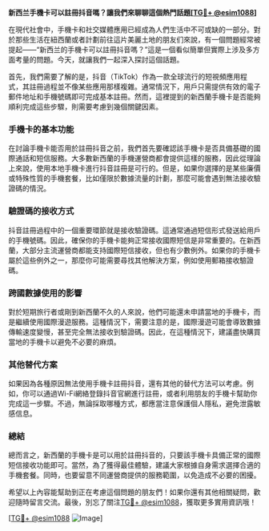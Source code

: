 **新西兰手機卡可以註冊抖音嗎？讓我們來聊聊這個熱門話題[[TG💪+ @esim1088](https://t.me/s/esim1088)]**

在現代社會中，手機卡和社交媒體應用已經成為人們生活中不可或缺的一部分。對於那些生活在紐西蘭或者計劃前往這片美麗土地的朋友们來說，有一個問題經常被提起——“新西兰的手機卡可以註冊抖音嗎？”這是一個看似簡單但實際上涉及多方面考量的問題。今天，就讓我們一起深入探討這個話題。

首先，我們需要了解的是，抖音（TikTok）作為一款全球流行的短視頻應用程式，其註冊過程並不像某些應用那樣複雜。通常情況下，用戶只需提供有效的電子郵件地址和手機號碼即可完成基本註冊。然而，這裡提到的新西蘭手機卡是否能夠順利完成這些步驟，則需要考慮到幾個關鍵因素。

### 手機卡的基本功能

在討論手機卡能否用於註冊抖音之前，我們首先要確認該手機卡是否具備基礎的國際通話和短信服務。大多數新西蘭的手機運營商都會提供這樣的服務，因此從理論上來說，使用本地手機卡進行抖音註冊是可行的。但是，如果你選擇的是某些廉價或特殊性質的手機套餐，比如僅限於數據流量的計劃，那麼可能會遇到無法接收驗證碼的情況。

### 驗證碼的接收方式

抖音註冊過程中的一個重要環節就是接收驗證碼。這通常通過短信形式發送給用戶的手機號碼。因此，確保你的手機卡能夠正常接收國際短信是非常重要的。在新西蘭，大部分主流運營商都能支持國際短信接收，但也有少數例外。如果你的手機卡屬於這些例外之一，那麼你可能需要尋找其他解決方案，例如使用郵箱接收驗證碼。

### 跨國數據使用的影響

對於短期旅行者或剛到新西蘭不久的人來說，他們可能還未申請當地的手機卡，而是繼續使用國際漫遊服務。這種情況下，需要注意的是，國際漫遊可能會導致數據傳輸速度變慢，甚至完全無法接收到驗證碼。因此，在這種情況下，建議盡快購買當地的手機卡以避免不必要的麻煩。

### 其他替代方案

如果因為各種原因無法使用手機卡註冊抖音，還有其他的替代方法可以考慮。例如，你可以通過Wi-Fi網絡登錄抖音官網進行註冊，或者利用朋友的手機卡幫助你完成這一步驟。不過，無論採取哪種方式，都應當注意保護個人隱私，避免泄露敏感信息。

### 總結

總而言之，新西蘭的手機卡是可以用於註冊抖音的，只要該手機卡具備正常的國際短信接收功能即可。當然，為了獲得最佳體驗，建議大家根據自身需求選擇合適的手機套餐。同時，也要留意不同運營商提供的服務範圍，以免造成不必要的困擾。

希望以上內容能幫助到正在考慮這個問題的朋友們！如果你還有其他相關疑問，歡迎隨時留言交流。最後，別忘了關注[TG💪+ @esim1088](https://t.me/s/esim1088)，獲取更多實用資訊哦！

[[TG💪+ @esim1088](https://t.me/s/esim1088) ![Image](https://i.postimg.cc/4NQfJmqS/Snipaste-2025-05-13-00-14-12.png)]